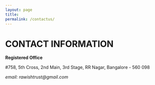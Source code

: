```yaml
---
layout: page
title:
permalink: /contactus/
---
```


# CONTACT INFORMATION

**Registered Office**

#758, 5th Cross, 2nd Main, 3rd Stage,
RR Nagar, Bangalore - 560 098

_email: rawishtrust@gmail.com_

